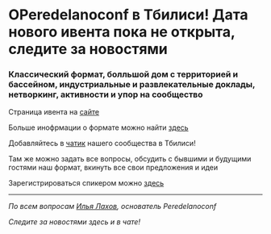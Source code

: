 # О**Peredelanoconf** в Тбилиси! Дата нового ивента пока не открыта, следите за новостями

### Классический формат, болльшой дом с территорией и бассейном, индустриальные и развлекательные доклады, нетворкинг, активности и упор на сообщество

Страница ивента на [сайте](https://peredelanoconf.com/tbilisi)

Больше инофрмации о формате можно найти [здесь](/./confs/standard.md)

Добавляйтесь в [чатик](https://t.me/peredelanoconf_tbilisi) нашего сообщества в Тбилиси! 

Там же можно задать все вопросы, обсудить с бывшими и будущими гостями наш формат, вкинуть все свои предложения и идеи

Зарегистрироваться спикером можно [здесь](/./guides/tech-speech.md)

---

_По всем вопросам [Илья Лахов](https://t.me/ilakhov), основатель Peredelanoconf_

_Следите за новостями здесь и в чате!_
